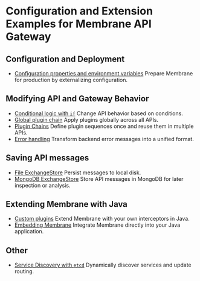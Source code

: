 # Configuration and Extension Examples for Membrane API Gateway

## Configuration and Deployment

* [Configuration properties and environment variables](configuration-properties)
  Prepare Membrane for production by externalizing configuration.

## Modifying API and Gateway Behavior

* [Conditional logic with `if`](if)
  Change API behavior based on conditions.
* [Global plugin chain](global-interceptor)
  Apply plugins globally across all APIs.
* [Plugin Chains](reusable-plugin-chains)
  Define plugin sequences once and reuse them in multiple APIs.
* [Error handling](error-handling)
  Transform backend error messages into a unified format.

## Saving API messages

* [File ExchangeStore](file-exchangestore)
  Persist messages to local disk.
* [MongoDB ExchangeStore](mongo-exchange-store)
  Store API messages in MongoDB for later inspection or analysis.

## Extending Membrane with Java

* [Custom plugins](custom-interceptor)
  Extend Membrane with your own interceptors in Java.
* [Embedding Membrane](embedding-java)
  Integrate Membrane directly into your Java application.

## Other

* [Service Discovery with `etcd`](service-discovery-with-etcd)
  Dynamically discover services and update routing.